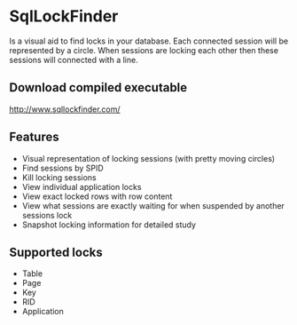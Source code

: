 # SqlLockFinder
Is a visual aid to find locks in your database.
Each connected session will be represented by a circle.  When sessions are locking each other then these sessions will connected with a line.

## Download compiled executable
http://www.sqllockfinder.com/

## Features
- Visual representation of locking sessions (with pretty moving circles)
- Find sessions by SPID
- Kill locking sessions
- View individual application locks
- View exact locked rows with row content
- View what sessions are exactly waiting for when suspended by another sessions lock
- Snapshot locking information for detailed study

## Supported locks
- Table
- Page
- Key
- RID
- Application


